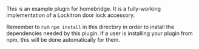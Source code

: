 This is an example plugin for homebridge. It is a fully-working implementation of a Lockitron door lock accessory.

Remember to run `npm install` in this directory in order to install the dependencies needed by this plugin. If a user is installing your plugin from npm, this will be done automatically for them.
